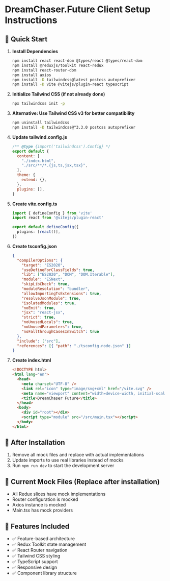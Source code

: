 # DreamChaser.Future Client Setup Instructions

## 🚀 Quick Start

1. **Install Dependencies**
   ```bash
   npm install react react-dom @types/react @types/react-dom
   npm install @reduxjs/toolkit react-redux
   npm install react-router-dom
   npm install axios
   npm install -D tailwindcss@latest postcss autoprefixer
   npm install -D vite @vitejs/plugin-react typescript
   ```

2. **Initialize Tailwind CSS (if not already done)**
   ```bash
   npx tailwindcss init -p
   ```

3. **Alternative: Use Tailwind CSS v3 for better compatibility**
   ```bash
   npm uninstall tailwindcss
   npm install -D tailwindcss@^3.3.0 postcss autoprefixer
   ```

3. **Update tailwind.config.js**
   ```javascript
   /** @type {import('tailwindcss').Config} */
   export default {
     content: [
       "./index.html",
       "./src/**/*.{js,ts,jsx,tsx}",
     ],
     theme: {
       extend: {},
     },
     plugins: [],
   }
   ```

4. **Create vite.config.ts**
   ```typescript
   import { defineConfig } from 'vite'
   import react from '@vitejs/plugin-react'

   export default defineConfig({
     plugins: [react()],
   })
   ```

5. **Create tsconfig.json**
   ```json
   {
     "compilerOptions": {
       "target": "ES2020",
       "useDefineForClassFields": true,
       "lib": ["ES2020", "DOM", "DOM.Iterable"],
       "module": "ESNext",
       "skipLibCheck": true,
       "moduleResolution": "bundler",
       "allowImportingTsExtensions": true,
       "resolveJsonModule": true,
       "isolatedModules": true,
       "noEmit": true,
       "jsx": "react-jsx",
       "strict": true,
       "noUnusedLocals": true,
       "noUnusedParameters": true,
       "noFallthroughCasesInSwitch": true
     },
     "include": ["src"],
     "references": [{ "path": "./tsconfig.node.json" }]
   }
   ```

6. **Create index.html**
   ```html
   <!DOCTYPE html>
   <html lang="en">
     <head>
       <meta charset="UTF-8" />
       <link rel="icon" type="image/svg+xml" href="/vite.svg" />
       <meta name="viewport" content="width=device-width, initial-scale=1.0" />
       <title>DreamChaser Future</title>
     </head>
     <body>
       <div id="root"></div>
       <script type="module" src="/src/main.tsx"></script>
     </body>
   </html>
   ```

## 📝 After Installation

1. Remove all mock files and replace with actual implementations
2. Update imports to use real libraries instead of mocks
3. Run `npm run dev` to start the development server

## 🔧 Current Mock Files (Replace after installation)
- All Redux slices have mock implementations
- Router configuration is mocked
- Axios instance is mocked
- Main.tsx has mock providers

## 🎯 Features Included
- ✅ Feature-based architecture
- ✅ Redux Toolkit state management
- ✅ React Router navigation
- ✅ Tailwind CSS styling
- ✅ TypeScript support
- ✅ Responsive design
- ✅ Component library structure